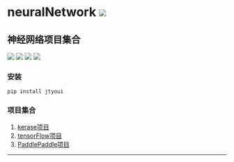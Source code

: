 # **neuralNetwork** [![](https://gitee.com/tyoui/logo/raw/master/logo/photolog.png)][1]

## 神经网络项目集合
[![](https://img.shields.io/badge/个人网站-jtyoui-yellow.com.svg)][1]
[![](https://img.shields.io/badge/Python-3.7-green.svg)]()
[![](https://img.shields.io/badge/BlogWeb-Tyoui-bule.svg)][1]
[![](https://img.shields.io/badge/Email-jtyoui@qq.com-red.svg)]()


### 安装
    pip install jtyoui

### 项目集合
1. [kerase项目](https://github.com/jtyoui/Jtyoui/tree/master/jtyoui/neuralNetwork/kerase)  
2. [tensorFlow项目](https://github.com/jtyoui/Jtyoui/tree/master/jtyoui/neuralNetwork/tf1)  
3. [PaddlePaddle项目](https://github.com/jtyoui/Jtyoui/tree/master/jtyoui/neuralNetwork/paddle)  

***
[1]: https://blog.jtyoui.com